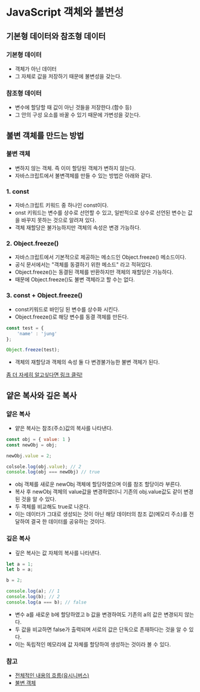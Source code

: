 # JavaScript 객체와 불변성

## 기본형 데이터와 참조형 데이터
### 기본형 데이터
- 객체가 아닌 데이터
- 그 자체로 값을 저장하기 때문에 불변성을 갖는다.
 
### 참조형 데이터
- 변수에 할당할 때 값이 아닌 것들을 저장한다.(함수 등)
- 그 안의 구성 요소를 바꿀 수 있기 때문에 가변성을 갖는다. 

## 불변 객체를 만드는 방법
### 불변 객체
- 변하지 않는 객체. 즉 이미 할당된 객체가 변하지 않는다. 
- 자바스크립트에서 불변객체를 만들 수 있는 방법은 아래와 같다.

### 1. const
- 자바스크립트 키워드 중 하나인 const이다.
- onst 키워드는 변수를 상수로 선언할 수 있고, 일반적으로 상수로 선언된 변수는 값을 바꾸지 못하는 것으로 알려져 있다.
- 객체 재할당은 불가능하지만 객체의 속성은 변경 가능하다. 
 
### 2. Object.freeze()
- 자바스크립트에서 기본적으로 제공하는 메소드인 Object.freeze() 메소드이다.
- 공식 문서에서는 "객체를 동결하기 위한 메소드" 라고 적혀있다.
-  Object.freeze()는 동결된 객체를 반환하지만 객체의 재할당은 가능하다. 
-  때문에 Object.freeze()도 불변 객체라고 할 수는 없다.

### 3. const + Object.freeze()
- const키워드로 바인딩 된 변수를 상수화 시킨다.
- Object.freeze()로 해당 변수를 동결 객체를 만든다.
```JavaScript
const test = {
    'name' : 'jung'
};

Object.freeze(test);
```
- 객체의 재할당과 객체의 속성 둘 다 변경불가능한 불변 객체가 된다.
  
[좀 더 자세히 알고싶다면 링크 클릭!](https://spiderwebcoding.tistory.com/8)

## 얕은 복사와 깊은 복사
### 얕은 복사
- 얕은 복사는 참조(주소)값의 복사를 나타낸다.
```JavaScript
const obj = { value: 1 }
const newObj = obj;

newObj.value = 2;

colsole.log(obj.value); // 2
console.log(obj === newObj) // true
```
- obj 객체를 새로운 newObj 객체에 할당하였으며 이를 참조 할당이라 부른다.
- 복사 후 newObj 객체의 value값을 변경하였더니 기존의 obj.value값도 같이 변경된 것을 알 수 있다.
- 두 객체를 비교해도 true로 나온다.
- 이는 데이터가 그대로 생성되는 것이 아닌 해당 데이터의 참조 값(메모리 주소)를 전달하여 결국 한 데이터를 공유하는 것이다.


### 깊은 복사
- 깊은 복사는 값 자체의 복사를 나타낸다.
```JavaScript
let a = 1;
let b = a;

b = 2;

console.log(a); // 1
console.log(b); // 2
console.log(a === b); // false
```
- 변수 a를 새로운 b에 할당하였고 b 값을 변경하여도 기존의 a의 값은 변경되지 않는다.
- 두 값을 비교하면 false가 출력되며 서로의 값은 단독으로 존재하다는 것을 알 수 있다.
- 이는 독립적인 메모리에 값 자체를 할당하여 생성하는 것이라 볼 수 있다.


### 참고
- [전체적인 내용의 흐름(유시니버스)](https://usiniverse.tistory.com/12)
- [불변 객체](https://spiderwebcoding.tistory.com/8)
